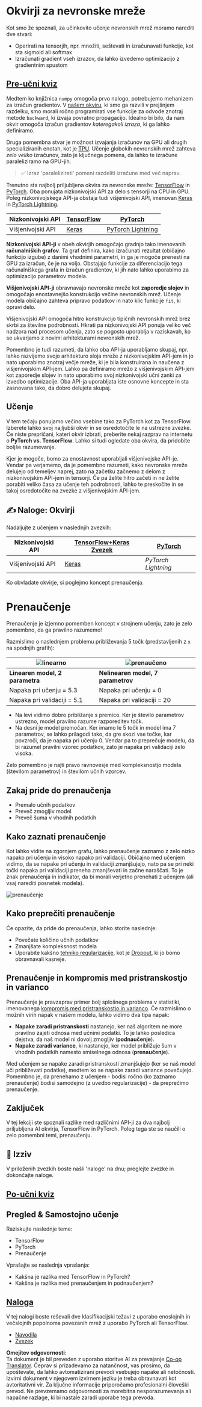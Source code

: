<!--
CO_OP_TRANSLATOR_METADATA:
{
  "original_hash": "2b544f20b796402507fb05a0df893323",
  "translation_date": "2025-08-25T23:53:25+00:00",
  "source_file": "lessons/3-NeuralNetworks/05-Frameworks/README.md",
  "language_code": "sl"
}
-->
# Okvirji za nevronske mreže

Kot smo že spoznali, za učinkovito učenje nevronskih mrež moramo narediti dve stvari:

* Operirati na tensorjih, npr. množiti, seštevati in izračunavati funkcije, kot sta sigmoid ali softmax
* Izračunati gradient vseh izrazov, da lahko izvedemo optimizacijo z gradientnim spustom

## [Pre-učni kviz](https://red-field-0a6ddfd03.1.azurestaticapps.net/quiz/105)

Medtem ko knjižnica `numpy` omogoča prvo nalogo, potrebujemo mehanizem za izračun gradientov. V [našem okviru](../../../../../lessons/3-NeuralNetworks/04-OwnFramework/OwnFramework.ipynb), ki smo ga razvili v prejšnjem razdelku, smo morali ročno programirati vse funkcije za odvode znotraj metode `backward`, ki izvaja povratno propagacijo. Idealno bi bilo, da nam okvir omogoča izračun gradientov *kateregakoli izraza*, ki ga lahko definiramo.

Druga pomembna stvar je možnost izvajanja izračunov na GPU ali drugih specializiranih enotah, kot je [TPU](https://en.wikipedia.org/wiki/Tensor_Processing_Unit). Učenje globokih nevronskih mrež zahteva *zelo veliko* izračunov, zato je ključnega pomena, da lahko te izračune paraleliziramo na GPU-jih.

> ✅ Izraz 'paralelizirati' pomeni razdeliti izračune med več naprav.

Trenutno sta najbolj priljubljena okvira za nevronske mreže: [TensorFlow](http://TensorFlow.org) in [PyTorch](https://pytorch.org/). Oba ponujata nizkonivojski API za delo s tensorji na CPU in GPU. Poleg nizkonivojskega API-ja obstaja tudi višjenivojski API, imenovan [Keras](https://keras.io/) in [PyTorch Lightning](https://pytorchlightning.ai/).

Nizkonivojski API | [TensorFlow](http://TensorFlow.org) | [PyTorch](https://pytorch.org/)
------------------|-------------------------------------|--------------------------------
Višjenivojski API | [Keras](https://keras.io/) | [PyTorch Lightning](https://pytorchlightning.ai/)

**Nizkonivojski API-ji** v obeh okvirjih omogočajo gradnjo tako imenovanih **računalniških grafov**. Ta graf definira, kako izračunati rezultat (običajno funkcijo izgube) z danimi vhodnimi parametri, in ga je mogoče prenesti na GPU za izračun, če je na voljo. Obstajajo funkcije za diferenciacijo tega računalniškega grafa in izračun gradientov, ki jih nato lahko uporabimo za optimizacijo parametrov modela.

**Višjenivojski API-ji** obravnavajo nevronske mreže kot **zaporedje slojev** in omogočajo enostavnejšo konstrukcijo večine nevronskih mrež. Učenje modela običajno zahteva pripravo podatkov in nato klic funkcije `fit`, ki opravi delo.

Višjenivojski API omogoča hitro konstrukcijo tipičnih nevronskih mrež brez skrbi za številne podrobnosti. Hkrati pa nizkonivojski API ponuja veliko več nadzora nad procesom učenja, zato se pogosto uporablja v raziskavah, ko se ukvarjamo z novimi arhitekturami nevronskih mrež.

Pomembno je tudi razumeti, da lahko oba API-ja uporabljamo skupaj, npr. lahko razvijemo svojo arhitekturo sloja mreže z nizkonivojskim API-jem in jo nato uporabimo znotraj večje mreže, ki je bila konstruirana in naučena z višjenivojskim API-jem. Lahko pa definiramo mrežo z višjenivojskim API-jem kot zaporedje slojev in nato uporabimo svoj nizkonivojski učni zanki za izvedbo optimizacije. Oba API-ja uporabljata iste osnovne koncepte in sta zasnovana tako, da dobro delujeta skupaj.

## Učenje

V tem tečaju ponujamo večino vsebine tako za PyTorch kot za TensorFlow. Izberete lahko svoj najljubši okvir in se osredotočite le na ustrezne zvezke. Če niste prepričani, kateri okvir izbrati, preberite nekaj razprav na internetu o **PyTorch vs. TensorFlow**. Lahko si tudi ogledate oba okvira, da pridobite boljše razumevanje.

Kjer je mogoče, bomo za enostavnost uporabljali višjenivojske API-je. Vendar pa verjamemo, da je pomembno razumeti, kako nevronske mreže delujejo od temeljev naprej, zato na začetku začnemo z delom z nizkonivojskim API-jem in tensorji. Če pa želite hitro začeti in ne želite porabiti veliko časa za učenje teh podrobnosti, lahko te preskočite in se takoj osredotočite na zvezke z višjenivojskim API-jem.

## ✍️ Naloge: Okvirji

Nadaljujte z učenjem v naslednjih zvezkih:

Nizkonivojski API | [TensorFlow+Keras Zvezek](../../../../../lessons/3-NeuralNetworks/05-Frameworks/IntroKerasTF.ipynb) | [PyTorch](../../../../../lessons/3-NeuralNetworks/05-Frameworks/IntroPyTorch.ipynb)
------------------|-------------------------------------|--------------------------------
Višjenivojski API | [Keras](../../../../../lessons/3-NeuralNetworks/05-Frameworks/IntroKeras.ipynb) | *PyTorch Lightning*

Ko obvladate okvirje, si poglejmo koncept prenaučenja.

# Prenaučenje

Prenaučenje je izjemno pomemben koncept v strojnem učenju, zato je zelo pomembno, da ga pravilno razumemo!

Razmislimo o naslednjem problemu približevanja 5 točk (predstavljenih z `x` na spodnjih grafih):

![linearno](../../../../../translated_images/overfit1.f24b71c6f652e59e6bed7245ffbeaecc3ba320e16e2221f6832b432052c4da43.sl.jpg) | ![prenaučeno](../../../../../translated_images/overfit2.131f5800ae10ca5e41d12a411f5f705d9ee38b1b10916f284b787028dd55cc1c.sl.jpg)
-------------------------|--------------------------
**Linearen model, 2 parametra** | **Nelinearen model, 7 parametrov**
Napaka pri učenju = 5.3 | Napaka pri učenju = 0
Napaka pri validaciji = 5.1 | Napaka pri validaciji = 20

* Na levi vidimo dobro približanje s premico. Ker je število parametrov ustrezno, model pravilno razume razporeditev točk.
* Na desni je model premočan. Ker imamo le 5 točk in model ima 7 parametrov, se lahko prilagodi tako, da gre skozi vse točke, kar povzroči, da je napaka pri učenju 0. Vendar pa to preprečuje modelu, da bi razumel pravilni vzorec podatkov, zato je napaka pri validaciji zelo visoka.

Zelo pomembno je najti pravo ravnovesje med kompleksnostjo modela (številom parametrov) in številom učnih vzorcev.

## Zakaj pride do prenaučenja

  * Premalo učnih podatkov
  * Preveč zmogljiv model
  * Preveč šuma v vhodnih podatkih

## Kako zaznati prenaučenje

Kot lahko vidite na zgornjem grafu, lahko prenaučenje zaznamo z zelo nizko napako pri učenju in visoko napako pri validaciji. Običajno med učenjem vidimo, da se napake pri učenju in validaciji zmanjšujejo, nato pa se pri neki točki napaka pri validaciji preneha zmanjševati in začne naraščati. To je znak prenaučenja in indikator, da bi morali verjetno prenehati z učenjem (ali vsaj narediti posnetek modela).

![prenaučenje](../../../../../translated_images/Overfitting.408ad91cd90b4371d0a81f4287e1409c359751adeb1ae450332af50e84f08c3e.sl.png)

## Kako preprečiti prenaučenje

Če opazite, da pride do prenaučenja, lahko storite naslednje:

 * Povečate količino učnih podatkov
 * Zmanjšate kompleksnost modela
 * Uporabite kakšno [tehniko regularizacije](../../4-ComputerVision/08-TransferLearning/TrainingTricks.md), kot je [Dropout](../../4-ComputerVision/08-TransferLearning/TrainingTricks.md#Dropout), ki jo bomo obravnavali kasneje.

## Prenaučenje in kompromis med pristranskostjo in varianco

Prenaučenje je pravzaprav primer bolj splošnega problema v statistiki, imenovanega [kompromis med pristranskostjo in varianco](https://en.wikipedia.org/wiki/Bias%E2%80%93variance_tradeoff). Če razmislimo o možnih virih napak v našem modelu, lahko vidimo dva tipa napak:

* **Napake zaradi pristranskosti** nastanejo, ker naš algoritem ne more pravilno zajeti odnosa med učnimi podatki. To je lahko posledica dejstva, da naš model ni dovolj zmogljiv (**podnaučenje**).
* **Napake zaradi variance**, ki nastanejo, ker model približuje šum v vhodnih podatkih namesto smiselnega odnosa (**prenaučenje**).

Med učenjem se napake zaradi pristranskosti zmanjšujejo (ker se naš model uči približevati podatke), medtem ko se napake zaradi variance povečujejo. Pomembno je, da prenehamo z učenjem - bodisi ročno (ko zaznamo prenaučenje) bodisi samodejno (z uvedbo regularizacije) - da preprečimo prenaučenje.

## Zaključek

V tej lekciji ste spoznali razlike med različnimi API-ji za dva najbolj priljubljena AI okvirja, TensorFlow in PyTorch. Poleg tega ste se naučili o zelo pomembni temi, prenaučenju.

## 🚀 Izziv

V priloženih zvezkih boste našli 'naloge' na dnu; preglejte zvezke in dokončajte naloge.

## [Po-učni kviz](https://red-field-0a6ddfd03.1.azurestaticapps.net/quiz/205)

## Pregled & Samostojno učenje

Raziskujte naslednje teme:

- TensorFlow
- PyTorch
- Prenaučenje

Vprašajte se naslednja vprašanja:

- Kakšna je razlika med TensorFlow in PyTorch?
- Kakšna je razlika med prenaučenjem in podnaučenjem?

## [Naloga](lab/README.md)

V tej nalogi boste reševali dve klasifikacijski težavi z uporabo enoslojnih in večslojnih popolnoma povezanih mrež z uporabo PyTorch ali TensorFlow.

* [Navodila](lab/README.md)
* [Zvezek](../../../../../lessons/3-NeuralNetworks/05-Frameworks/lab/LabFrameworks.ipynb)

**Omejitev odgovornosti**:  
Ta dokument je bil preveden z uporabo storitve AI za prevajanje [Co-op Translator](https://github.com/Azure/co-op-translator). Čeprav si prizadevamo za natančnost, vas prosimo, da upoštevate, da lahko avtomatizirani prevodi vsebujejo napake ali netočnosti. Izvirni dokument v njegovem izvirnem jeziku je treba obravnavati kot avtoritativni vir. Za ključne informacije priporočamo profesionalni človeški prevod. Ne prevzemamo odgovornosti za morebitna nesporazumevanja ali napačne razlage, ki bi nastale zaradi uporabe tega prevoda.